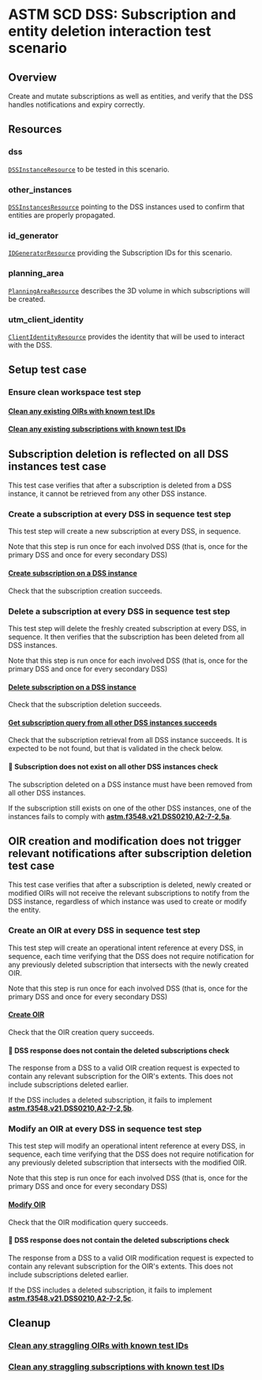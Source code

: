 # ASTM SCD DSS: Subscription and entity deletion interaction test scenario

## Overview

Create and mutate subscriptions as well as entities, and verify that the DSS handles notifications and expiry correctly.

## Resources

### dss

[`DSSInstanceResource`](../../../../resources/astm/f3548/v21/dss.py) to be tested in this scenario.

### other_instances

[`DSSInstancesResource`](../../../../resources/astm/f3548/v21/dss.py) pointing to the DSS instances used to confirm that entities are properly propagated.

### id_generator

[`IDGeneratorResource`](../../../../resources/interuss/id_generator.py) providing the Subscription IDs for this scenario.

### planning_area

[`PlanningAreaResource`](../../../../resources/planning_area.py) describes the 3D volume in which subscriptions will be created.

### utm_client_identity

[`ClientIdentityResource`](../../../../resources/communications/client_identity.py) provides the identity that will be used to interact with the DSS.

## Setup test case

### Ensure clean workspace test step

#### [Clean any existing OIRs with known test IDs](clean_workspace_op_intents.md)

#### [Clean any existing subscriptions with known test IDs](clean_workspace_subs.md)

## Subscription deletion is reflected on all DSS instances test case

This test case verifies that after a subscription is deleted from a DSS instance, it cannot be retrieved from any other
DSS instance.

### Create a subscription at every DSS in sequence test step

This test step will create a new subscription at every DSS, in sequence.

Note that this step is run once for each involved DSS (that is, once for the primary DSS and once for every secondary DSS)

#### [Create subscription on a DSS instance](./fragments/sub/crud/create_query.md)

Check that the subscription creation succeeds.

### Delete a subscription at every DSS in sequence test step

This test step will delete the freshly created subscription at every DSS, in sequence.
It then verifies that the subscription has been deleted from all DSS instances.

Note that this step is run once for each involved DSS (that is, once for the primary DSS and once for every secondary DSS)

#### [Delete subscription on a DSS instance](./fragments/sub/crud/delete_query.md)

Check that the subscription deletion succeeds.

#### [Get subscription query from all other DSS instances succeeds](./fragments/sub/crud/read_query.md)

Check that the subscription retrieval from all DSS instance succeeds.
It is expected to be not found, but that is validated in the check below.

#### 🛑 Subscription does not exist on all other DSS instances check

The subscription deleted on a DSS instance must have been removed from all other DSS instances.

If the subscription still exists on one of the other DSS instances, one of the instances fails to comply with **[astm.f3548.v21.DSS0210,A2-7-2,5a](../../../../requirements/astm/f3548/v21.md)**.


## OIR creation and modification does not trigger relevant notifications after subscription deletion test case

This test case verifies that after a subscription is deleted, newly created or modified OIRs will not receive the
relevant subscriptions to notify from the DSS instance, regardless of which instance was used to create or modify the
entity.

### Create an OIR at every DSS in sequence test step

This test step will create an operational intent reference at every DSS, in sequence, each time verifying that the DSS
does not require notification for any previously deleted subscription that intersects with the newly created OIR.

Note that this step is run once for each involved DSS (that is, once for the primary DSS and once for every secondary DSS)

#### [Create OIR](./fragments/oir/crud/create_query.md)

Check that the OIR creation query succeeds.

#### 🛑 DSS response does not contain the deleted subscriptions check

The response from a DSS to a valid OIR creation request is expected to contain any relevant subscription for the OIR's
extents. This does not include subscriptions deleted earlier.

If the DSS includes a deleted subscription, it fails to implement **[astm.f3548.v21.DSS0210,A2-7-2,5b](../../../../requirements/astm/f3548/v21.md)**.

### Modify an OIR at every DSS in sequence test step

This test step will modify an operational intent reference at every DSS, in sequence, each time verifying that the DSS
does not require notification for any previously deleted subscription that intersects with the modified OIR.

Note that this step is run once for each involved DSS (that is, once for the primary DSS and once for every secondary DSS)

#### [Modify OIR](./fragments/oir/crud/update_query.md)

Check that the OIR modification query succeeds.

#### 🛑 DSS response does not contain the deleted subscriptions check

The response from a DSS to a valid OIR modification request is expected to contain any relevant subscription for the
OIR's extents. This does not include subscriptions deleted earlier.

If the DSS includes a deleted subscription, it fails to implement **[astm.f3548.v21.DSS0210,A2-7-2,5c](../../../../requirements/astm/f3548/v21.md)**.


## Cleanup

### [Clean any straggling OIRs with known test IDs](clean_workspace_op_intents.md)

### [Clean any straggling subscriptions with known test IDs](clean_workspace_subs.md)
